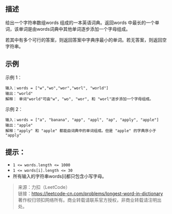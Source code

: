 ## 描述
给出一个字符串数组words 组成的一本英语词典。返回words 中最长的一个单词，该单词是由words词典中其他单词逐步添加一个字母组成。

若其中有多个可行的答案，则返回答案中字典序最小的单词。若无答案，则返回空字符串。


## 示例
示例 1：
```
输入：words = ["w","wo","wor","worl", "world"]
输出："world"
解释： 单词"world"可由"w", "wo", "wor", 和 "worl"逐步添加一个字母组成。
```
示例 2：
```
输入：words = ["a", "banana", "app", "appl", "ap", "apply", "apple"]
输出："apple"
解释："apply" 和 "apple" 都能由词典中的单词组成。但是 "apple" 的字典序小于 "apply"
```

## 提示：

- `1 <= words.length <= 1000`
- `1 <= words[i].length <= 30`
- 所有输入的字符串words[i]都只包含小写字母。

>来源：力扣（LeetCode）  
> 链接：https://leetcode-cn.com/problems/longest-word-in-dictionary  
> 著作权归领扣网络所有。商业转载请联系官方授权，非商业转载请注明出处。